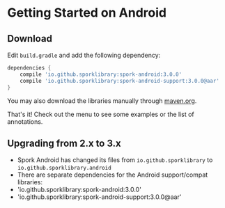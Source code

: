 # Getting Started on Android

## Download

Edit `build.gradle` and add the following dependency:

```groovy
dependencies {
    compile 'io.github.sporklibrary:spork-android:3.0.0'
	compile 'io.github.sporklibrary:spork-android-support:3.0.0@aar'
}
```

You may also download the libraries manually through [maven.org](http://search.maven.org/#search%7Cga%7C1%7Cg%3A%22io.github.sporklibrary%22).

That's it! Check out the menu to see some examples or the list of annotations.

## Upgrading from 2.x to 3.x

- Spork Android has changed its files from `io.github.sporklibrary` to `io.github.sporklibrary.android`
- There are separate dependencies for the Android support/compat libraries:
 - 'io.github.sporklibrary:spork-android:3.0.0'
 - 'io.github.sporklibrary:spork-android-support:3.0.0@aar'